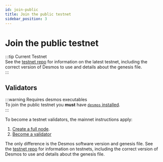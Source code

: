 ```yaml
---
id: join-public
title: Join the public testnet
sidebar_position: 3
---
```


# Join the public testnet

:::tip Current Testnet  
See the [testnet repo](https://github.com/desmos-labs/morpheus) for information on the latest testnet, 
including the correct version of Desmos to use and details about the genesis file.  
:::

## Validators
:::warning Requires desmos executables  
To join the public testnet you **must** have [`desmos` installed](../03-running-a-full-node/02-setup.md).  
:::

To become a testnet validators, the mainnet instructions apply:

1. [Create a full node](../03-running-a-full-node/02-setup.md).
2. [Become a validator](../04-validators/03-setup.md)

The only difference is the Desmos software version and genesis file. See the [testnet repo](https://github.com/desmos-labs/morpheus) 
for information on testnets, including the correct version of Desmos to use and details about the genesis file.



